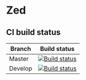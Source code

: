 # Zed

## CI build status

Branch  | Build status
------------- | -------------
Master  | [![Build status](https://ci.appveyor.com/api/projects/status/f97yf2stga4472v8/branch/master?svg=true)](https://ci.appveyor.com/project/ztepsic/zed/branch/master)
Develop  | [![Build status](https://ci.appveyor.com/api/projects/status/f97yf2stga4472v8/branch/master?svg=true)](https://ci.appveyor.com/project/ztepsic/zed/branch/master)
